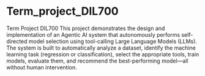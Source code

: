 # Term_project_DIL700
Term Project DIL700
This project demonstrates the design and implementation of an Agentic AI system that autonomously performs self-directed model selection using tool-calling Large Language Models (LLMs). The system is built to automatically analyze a dataset, identify the machine learning task (regression or classification), select the appropriate tools, train models, evaluate them, and recommend the best-performing model—all without human intervention.
